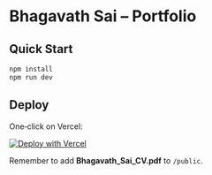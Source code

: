 # Bhagavath Sai – Portfolio

## Quick Start

```bash
npm install
npm run dev
```

## Deploy

One‑click on Vercel:

[![Deploy with Vercel](https://vercel.com/button)](https://vercel.com/new/git/external?repository-url=https://github.com/YOUR_USERNAME/bhagavath-portfolio)

Remember to add **Bhagavath_Sai_CV.pdf** to `/public`.
